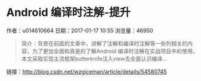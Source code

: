 # Android 编译时注解-提升
作者：u014610664
日期：2017-01-17 10:55
浏览量：46950
> 简介：背景在前面的文章中，讲解了注解和编译时注解等一些列相关的内容，为了更加全面和真是的了解Android 编译时注解在实战项目中的使用，本文采取实现主流框架butterknife注入view去全面认识编译...

 链接：http://blog.csdn.net/wzgiceman/article/details/54580745
